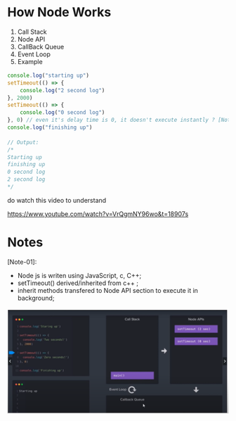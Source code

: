 # How Node Works

1. Call Stack
2. Node API
3. CallBack Queue
4. Event Loop
5. Example

```js
console.log("starting up")
setTimeout(() => {
    console.log("2 second log")
}, 2000)
setTimeout(() => {
    console.log("0 second log")
}, 0) // even it's delay time is 0, it doesn't execute instantly ? [Note - 01]
console.log("finishing up")

// Output:
/*
Starting up
finishing up
0 second log
2 second log
*/

```

do watch this video to understand

https://www.youtube.com/watch?v=VrQgmNY96wo&t=18907s


# Notes

[Note-01]: 
- Node js is writen using JavaScript, c, C++;
- setTimeout() derived/inherited from c++ ; 
- inherit methods transfered to Node API section to execute it in background;  

![Alt text](image.png)